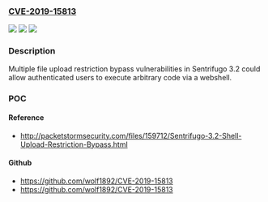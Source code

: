 ### [CVE-2019-15813](https://cve.mitre.org/cgi-bin/cvename.cgi?name=CVE-2019-15813)
![](https://img.shields.io/static/v1?label=Product&message=n%2Fa&color=blue)
![](https://img.shields.io/static/v1?label=Version&message=n%2Fa&color=blue)
![](https://img.shields.io/static/v1?label=Vulnerability&message=n%2Fa&color=brighgreen)

### Description

Multiple file upload restriction bypass vulnerabilities in Sentrifugo 3.2 could allow authenticated users to execute arbitrary code via a webshell.

### POC

#### Reference
- http://packetstormsecurity.com/files/159712/Sentrifugo-3.2-Shell-Upload-Restriction-Bypass.html

#### Github
- https://github.com/wolf1892/CVE-2019-15813
- https://github.com/wolf1892/CVE-2019-15813


